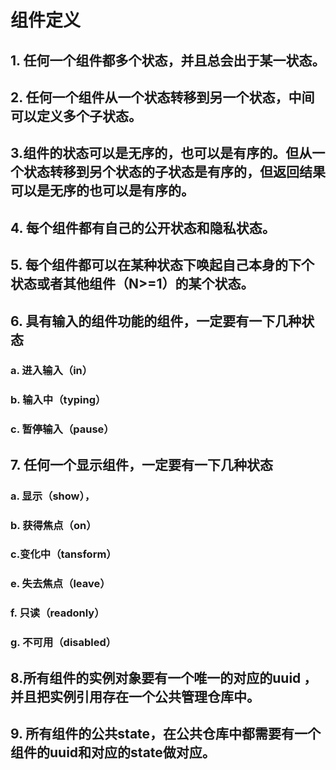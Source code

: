 # 组件定义
## 1. 任何一个组件都多个状态，并且总会出于某一状态。
## 2. 任何一个组件从一个状态转移到另一个状态，中间可以定义多个子状态。
## 3.组件的状态可以是无序的，也可以是有序的。但从一个状态转移到另个状态的子状态是有序的，但返回结果可以是无序的也可以是有序的。
## 4. 每个组件都有自己的公开状态和隐私状态。
## 5. 每个组件都可以在某种状态下唤起自己本身的下个状态或者其他组件（N>=1）的某个状态。
## 6. 具有输入的组件功能的组件，一定要有一下几种状态
### a. 进入输入（in）
### b. 输入中（typing）
### c. 暂停输入（pause）

## 7. 任何一个显示组件，一定要有一下几种状态
### a. 显示（show），
### b. 获得焦点（on）
### c.变化中（tansform）
### e. 失去焦点（leave）
### f. 只读（readonly）
### g. 不可用（disabled）

## 8.所有组件的实例对象要有一个唯一的对应的uuid ，并且把实例引用存在一个公共管理仓库中。
## 9. 所有组件的公共state，在公共仓库中都需要有一个组件的uuid和对应的state做对应。
